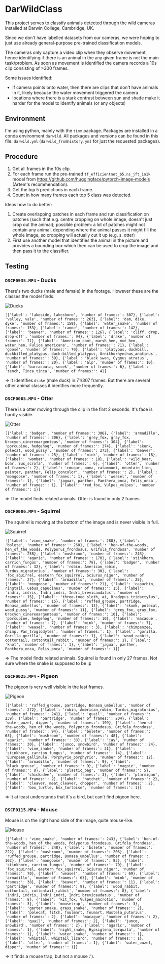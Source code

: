 # DarWildClass

This project serves to classify animals detected through the wild cameras installed at Darwin College, Cambridge, UK.

Since we don't have labelled datasets from our cameras, we were hoping to just use already general-purpose pre-trained classification models.

The cameras only capture a video clip when they observe movement, hence identifying if there is an animal in the any given frame is not the main task/problem. As soon as movement is identified the camera records a 10s clip consisting of >300 frames.

Some issues identified:

- if camera points onto water, then there are clips that don't have animals in it, likely because the water movement triggered the camera
- locations where there is a stark contrast between sun and shade make it harder for the model to identify animals (or any objects)

## Environment

I'm using python, mainly with the `timm` package. Packages are installed in a conda environment `darwild`. All packages and versions can be found in this file: `darwild.yml` (`darwild_fromhistory.yml` for just the requested packages).

## Procedure

1. Get all frames in the 10s clip.
2. For each frame run the pre-trained `tf_efficientnet_b5.ns_jft_in1k` model from https://github.com/huggingface/pytorch-image-models (Artem's recommendation).
3. Get the top 5 predictions in each frame.
4. Count in how many frames each top 5 class was detected.

Ideas how to do better:

1. Create overlapping patches in each frame and run classification on patches (such that e.g. centre cropping on whole image, doesn't just crop out the animal); possible problem: a lot of patches might not contain any animal, depending where the animal passes it might fill the whole image, so cropping will actually cut it up (e.g. s. otter)
2. First use another model that identifies the animal in the picture and provides a bounding box which then can be used to crop the image and then pass it to the classifier.

## Testing

### `DSCF0935.MP4` - Ducks

There's two ducks (male and female) in the footage. However these are the classes the model finds:

![Ducks](images/Ducks.png)

```{python}
[{'label': 'lakeside, lakeshore', 'number of frames:': 307}, {'label': 'valley, vale', 'number of frames:': 263}, {'label': 'dam, dike, dyke', 'number of frames:': 159}, {'label': 'water_snake', 'number of frames:': 153}, {'label': 'canoe', 'number of frames:': 142}, {'label': 'beaver', 'number of frames:': 126}, {'label': 'cliff, drop, drop-off', 'number of frames:': 94}, {'label': 'drake', 'number of frames:': 71}, {'label': 'American_coot, marsh_hen, mud_hen, water_hen, Fulica_americana', 'number of frames:': 71}, {'label': 'goose', 'number of frames:': 70}, {'label': 'platypus, duckbill, duckbilled_platypus, duck-billed_platypus, Ornithorhynchus_anatinus', 'number of frames:': 39}, {'label': 'black_swan, Cygnus_atratus', 'number of frames:': 20}, {'label': 'alp', 'number of frames:': 10}, {'label': 'barracouta, snoek', 'number of frames:': 6}, {'label': 'tench, Tinca_tinca', 'number of frames:': 4}]
```

=> It identifies `drake` (male duck) in 71/307 frames. But there are several other animal classes it identfies more frequently.

### `DSCF0005.MP4` - Otter

There is a otter moving through the clip in the first 2 seconds. It's face is hardly visible.

![Otter](images/Otter.png)

```{python}
[{'label': 'badger', 'number of frames:': 306}, {'label': 'armadillo', 'number of frames:': 306}, {'label': 'grey_fox, gray_fox, Urocyon_cinereoargenteus', 'number of frames:': 304}, {'label': 'porcupine, hedgehog', 'number of frames:': 274}, {'label': 'skunk, polecat, wood_pussy', 'number of frames:': 273}, {'label': 'beaver', 'number of frames:': 25}, {'label': 'mink', 'number of frames:': 18}, {'label': 'wombat', 'number of frames:': 10}, {'label': 'wild_boar, boar, Sus_scrofa', 'number of frames:': 6}, {'label': 'otter', 'number of frames:': 2}, {'label': 'cougar, puma, catamount, mountain_lion, painter, panther, Felis_concolor', 'number of frames:': 2}, {'label': 'mongoose', 'number of frames:': 1}, {'label': 'weasel', 'number of frames:': 1}, {'label': 'jaguar, panther, Panthera_onca, Felis_onca', 'number of frames:': 1}, {'label': 'red_fox, Vulpes_vulpes', 'number of frames:': 1}]
```

=> The model finds related animals. Otter is found in only 2 frames.

### `DSCF0006.MP4` - Squirrel

The squirrel is moving at the bottom of the image and is never visible in full.

![Squirrel](images/Squirrel.png)

```{python}
[{'label': 'vine_snake', 'number of frames:': 280}, {'label': 'bolete', 'number of frames:': 260}, {'label': 'hen-of-the-woods, hen_of_the_woods, Polyporus_frondosus, Grifola_frondosa', 'number of frames:': 258}, {'label': 'mushroom', 'number of frames:': 243}, {'label': 'agaric', 'number of frames:': 170}, {'label': 'stinkhorn, carrion_fungus', 'number of frames:': 78}, {'label': 'badger', 'number of frames:': 32}, {'label': 'robin, American_robin, Turdus_migratorius', 'number of frames:': 30}, {'label': 'fox_squirrel, eastern_fox_squirrel, Sciurus_niger', 'number of frames:': 27}, {'label': 'armadillo', 'number of frames:': 25}, {'label': 'mongoose', 'number of frames:': 21}, {'label': 'capuchin, ringtail, Cebus_capucinus', 'number of frames:': 15}, {'label': 'indri, indris, Indri_indri, Indri_brevicaudatus', 'number of frames:': 15}, {'label': 'three-toed_sloth, ai, Bradypus_tridactylus', 'number of frames:': 15}, {'label': 'ruffed_grouse, partridge, Bonasa_umbellus', 'number of frames:': 13}, {'label': 'skunk, polecat, wood_pussy', 'number of frames:': 11}, {'label': 'grey_fox, gray_fox, Urocyon_cinereoargenteus', 'number of frames:': 10}, {'label': 'porcupine, hedgehog', 'number of frames:': 10}, {'label': 'macaque', 'number of frames:': 7}, {'label': 'mink', 'number of frames:': 7}, {'label': 'weasel', 'number of frames:': 3}, {'label': 'chimpanzee, chimp, Pan_troglodytes', 'number of frames:': 1}, {'label': 'gorilla, Gorilla_gorilla', 'number of frames:': 1}, {'label': 'wood_rabbit, cottontail, cottontail_rabbit', 'number of frames:': 1}, {'label': 'knot', 'number of frames:': 1}, {'label': 'jaguar, panther, Panthera_onca, Felis_onca', 'number of frames:': 1}]
```

=> The model finds related animals. Squirrel is found in only 27 frames. Not sure where the snake is supposed to be :p

### `DSCF0025.MP4` - Pigeon

The pigeon is very well visible in the last frames.

![Pigeon](images/Pigeon.png)

```{python}
[{'label': 'ruffed_grouse, partridge, Bonasa_umbellus', 'number of frames:': 272}, {'label': 'robin, American_robin, Turdus_migratorius', 'number of frames:': 241}, {'label': 'quail', 'number of frames:': 239}, {'label': 'partridge', 'number of frames:': 204}, {'label': 'water_ouzel, dipper', 'number of frames:': 199}, {'label': 'hen-of-the-woods, hen_of_the_woods, Polyporus_frondosus, Grifola_frondosa', 'number of frames:': 94}, {'label': 'bolete', 'number of frames:': 63}, {'label': 'mushroom', 'number of frames:': 48}, {'label': 'agaric', 'number of frames:': 33}, {'label': 'jay', 'number of frames:': 30}, {'label': 'junco, snowbird', 'number of frames:': 24}, {'label': 'vine_snake', 'number of frames:': 21}, {'label': 'stinkhorn, carrion_fungus', 'number of frames:': 14}, {'label': 'European_gallinule, Porphyrio_porphyrio', 'number of frames:': 12}, {'label': 'armadillo', 'number of frames:': 9}, {'label': 'black_grouse', 'number of frames:': 9}, {'label': 'magpie', 'number of frames:': 8}, {'label': 'plastic_bag', 'number of frames:': 5}, {'label': 'chickadee', 'number of frames:': 3}, {'label': 'ptarmigan', 'number of frames:': 2}, {'label': 'hatchet', 'number of frames:': 2}, {'label': 'cleaver, meat_cleaver, chopper', 'number of frames:': 2}, {'label': 'box_turtle, box_tortoise', 'number of frames:': 1}]
```

=> It at least understands that it's a bird, but can't find pigeon here.

### `DSCF0115.MP4` - Mouse

Mouse is on the right hand side of the image, quite mouse-like.

![Mouse](images/Mouse.png)

```
[{'label': 'vine_snake', 'number of frames:': 243}, {'label': 'hen-of-the-woods, hen_of_the_woods, Polyporus_frondosus, Grifola_frondosa', 'number of frames:': 240}, {'label': 'bolete', 'number of frames:': 222}, {'label': 'mushroom', 'number of frames:': 203}, {'label': 'ruffed_grouse, partridge, Bonasa_umbellus', 'number of frames:': 162}, {'label': 'mongoose', 'number of frames:': 83}, {'label': 'stinkhorn, carrion_fungus', 'number of frames:': 79}, {'label': 'fox_squirrel, eastern_fox_squirrel, Sciurus_niger', 'number of frames:': 70}, {'label': 'weasel', 'number of frames:': 69}, {'label': 'armadillo', 'number of frames:': 63}, {'label': 'mink', 'number of frames:': 38}, {'label': 'beaver', 'number of frames:': 11}, {'label': 'partridge', 'number of frames:': 9}, {'label': 'wood_rabbit, cottontail, cottontail_rabbit', 'number of frames:': 8}, {'label': 'indri, indris, Indri_indri, Indri_brevicaudatus', 'number of frames:': 8}, {'label': 'kit_fox, Vulpes_macrotis', 'number of frames:': 3}, {'label': 'mousetrap', 'number of frames:': 3}, {'label': 'garter_snake, grass_snake', 'number of frames:': 2}, {'label': 'polecat, fitch, foulmart, foumart, Mustela_putorius', 'number of frames:': 2}, {'label': 'macaque', 'number of frames:': 2}, {'label': 'quail', 'number of frames:': 2}, {'label': 'junco, snowbird', 'number of frames:': 2}, {'label': 'agaric', 'number of frames:': 1}, {'label': 'night_snake, Hypsiglena_torquata', 'number of frames:': 1}, {'label': 'water_snake', 'number of frames:': 1}, {'label': 'whiptail, whiptail_lizard', 'number of frames:': 1}, {'label': 'otter', 'number of frames:': 1}, {'label': 'water_ouzel, dipper', 'number of frames:': 1}]
```

=> It finds a mouse trap, but not a mouse :').